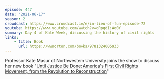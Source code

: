 ```yaml
---
episode: 447
date: "2021-06-17"
season: 2
crowdcast: https://www.crowdcast.io/e/in-lieu-of-fun-episode-72
youtube: https://www.youtube.com/watch?v=oRpqdIjAo0Y
summary: Day 4 of Kate Week, discussing the history of civil rights
links:
    - title: Book
      url: https://wwnorton.com/books/9781324005933
---
```

Professor Kate Masur of Northwestern University joins the show to discuss her new book "[Until Justice Be Done: America's First Civil Rights Movement, from the Revolution to Reconstruction][book]"

[book]: https://wwnorton.com/books/9781324005933
